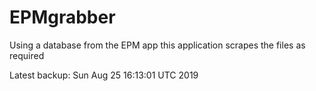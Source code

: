 # EPMgrabber
Using a database from the EPM app this application scrapes the files as required


Latest backup: Sun Aug 25 16:13:01 UTC 2019
